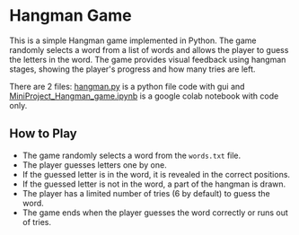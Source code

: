 # Hangman Game

This is a simple Hangman game implemented in Python. The game randomly selects a word from a list of words and allows the player to guess the letters in the word. The game provides visual feedback using hangman stages, showing the player's progress and how many tries are left.

There are 2 files: [hangman.py](https://github.com/Sukanya-29/Hangman_Game/blob/main/hangman.py) is a python file code with gui and [MiniProject_Hangman_game.ipynb](https://github.com/Sukanya-29/Hangman_Game/blob/main/MiniProject_Hangman_game.ipynb) is a google colab notebook with code only.

## How to Play

* The game randomly selects a word from the `words.txt` file.
* The player guesses letters one by one.
* If the guessed letter is in the word, it is revealed in the correct positions.
* If the guessed letter is not in the word, a part of the hangman is drawn.
* The player has a limited number of tries (6 by default) to guess the word.
* The game ends when the player guesses the word correctly or runs out of tries.
